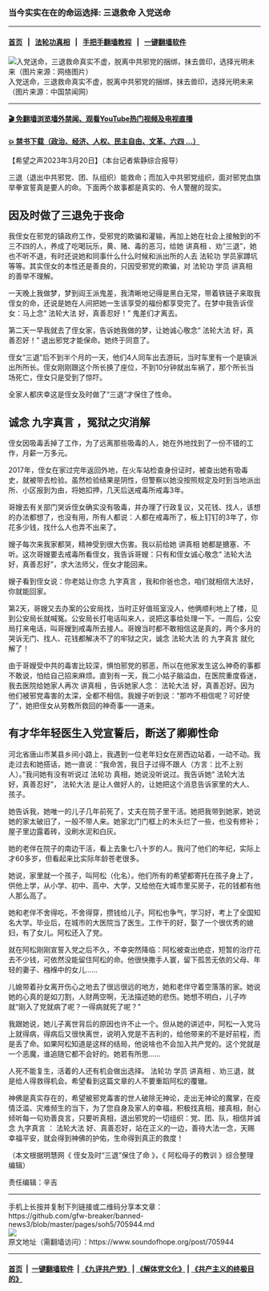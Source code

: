 ### 当今实实在在的命运选择: 三退救命 入党送命 
------------------------

#### [首页](https://github.com/gfw-breaker/banned-news3/blob/master/README.md) &nbsp;&nbsp;|&nbsp;&nbsp; [法轮功真相](https://github.com/begood0513/basic/blob/master/README.md)  &nbsp;&nbsp;|&nbsp;&nbsp; [手把手翻墙教程](https://github.com/gfw-breaker/guides/wiki)  &nbsp;&nbsp;|&nbsp;&nbsp; [一键翻墙软件](https://github.com/gfw-breaker/nogfw/blob/master/README.md)  



<div><img alt="入党送命，三退救命真实不虚，脱离中共邪党的捆绑，抹去兽印，选择光明未来（图片来源：网络图片）" src="https://img.soundofhope.org/2023-03/1679335063674.jpg"/>
<br/><figcaption class="caption">
 入党送命，三退救命真实不虚，脱离中共邪党的捆绑，抹去兽印，选择光明未来（图片来源：中国禁闻网）
</figcaption></div><hr/>

#### [ 🎬  免翻墙浏览墙外禁闻、观看YouTube热门视频及电视直播](https://github.com/gfw-breaker/HelloWorld)

#### [ 💥  禁书下载（政治、经济、人权、民主自由、文革、六四 ...）](https://github.com/gfw-breaker/books/blob/master/README.md)

<div><div class="Content__Wrapper sc-1bvya0-0 elmmKw article_body" data-checkusr="" itemprop="articleBody">
 <div id="post_place_1">
 </div>
 <p class="meta-top">
  <span class="meta">
   【希望之声2023年3月20日】（本台记者紫静综合报导）
  </span>
 </p>
 <p style="text-align:justify">
  三退（退出中共邪党、团、队组织）能救命；而加入中共邪党组织，面对邪党血旗举拳宣誓真是要人的命。下面两个故事都是真实的、令人警醒的现实。
 </p>
 <h2>
  <strong>
   因及时做了三退免于丧命
  </strong>
 </h2>
 <p>
  我侄女在邪党的镇政府工作，受邪党的欺骗和灌输，再加上她在社会上接触到的不三不四的人，养成了吃喝玩乐，黄、赌、毒的恶习，给她
  <ok href="/term/9405">
   讲真相
  </ok>
  、劝“三退”，她也不听不退，有时还说她和同事什么什么时候和派出所的人去
  <ok href="/term/968">
   法轮功
  </ok>
  学员家蹲坑等等。其实侄女的本性还是善良的，只因受邪党的欺骗，对
  <ok href="/term/968">
   法轮功
  </ok>
  学员
  <ok href="/term/9405">
   讲真相
  </ok>
  的善举不理解。
 </p>
 <p>
  一天晚上我做梦，梦到阎王派鬼差，我清晰地记得是黑白无常，带着铁链子来取我侄女的命，还说是她在人间把她一生该享受的福份都享受完了。在梦中我告诉侄女：马上念“
  <ok href="/term/8055">
   法轮大法
  </ok>
  好，真善忍好！” 鬼差们才离去。
 </p>
 <p>
  第二天一早我就去了侄女家，告诉她我做的梦，让她诚心敬念“
  <ok href="/term/8055">
   法轮大法
  </ok>
  好，真善忍好！” 退出邪党才能保命。她终于同意了。
 </p>
 <p>
  侄女“三退”后不到半个月的一天，他们4人同车出去游玩，当时车里有一个是镇派出所所长。侄女刚刚跟这个所长换了座位，不到10分钟就出车祸了，那个所长当场死亡，侄女只是受到了惊吓。
 </p>
 <p>
  全家人都庆幸这是侄女及时做了“三退”才保住了性命。
 </p>
 <h2>
  <strong>
   诚念
   <ok href="/term/70441">
    九字真言
   </ok>
   ，冤狱之灾消解
  </strong>
 </h2>
 <p>
  侄女因吸毒丢掉了工作，为了远离那些吸毒的人，她在外地找到了一份不错的工作，月薪一万多元。
 </p>
 <p>
  2017年，侄女在家过完年返回外地，在火车站检查身份证时，被查出她有吸毒史，就被带去检验。虽然检验结果是阴性，但警察以她没按照规定及时到当地派出所、小区报到为由，将她扣押，几天后送戒毒所戒毒3年。
 </p>
 <p>
  哥嫂去有关部门哭诉侄女确实没有吸毒，并办理了行政复议，又花钱、找人，该想的办法都想了，也没有用，所有人都说：人都在戒毒所了，板上钉钉的3年了，你花多少钱，找什么人也弄不出来了。
 </p>
 <p>
  嫂子每次来我家都哭，精神受到很大伤害。我以前给她
  <ok href="/term/9405">
   讲真相
  </ok>
  她都是搪塞、不听。这次哥嫂要去戒毒所看侄女，我告诉哥嫂：只有和侄女诚心敬念“
  <ok href="/term/8055">
   法轮大法
  </ok>
  好，真善忍好”，求大法师父，侄女才能回来。
 </p>
 <p>
  嫂子看到侄女说：你老姑让你念
  <ok href="/term/70441">
   九字真言
  </ok>
  ，我和你爸也念，咱们就相信大法好，你就能回家。
 </p>
 <p>
  第2天，哥嫂又去办案的公安局找，当时正好值班室没人，他俩顺利地上了楼，见到公安局长就喊冤。公安局长打电话叫来人，说把这事给处理一下。一周后，公安局打来电话，叫哥嫂到戒毒所去接人。哥嫂当时都不敢相信这是真的，两个多月的哭诉无门、找人、花钱都解决不了的牢狱之灾，诚念
  <ok href="/term/8055">
   法轮大法
  </ok>
  的
  <ok href="/term/70441">
   九字真言
  </ok>
  就化解了！
 </p>
 <p>
  由于哥嫂受中共的毒害比较深，惧怕邪党的邪恶，所以在他家发生这么神奇的事都不敢说，怕给自己招来麻烦。直到有一天，我二小姑子脑溢血，在医院重度昏迷，我去医院给她家人再次
  <ok href="/term/9405">
   讲真相
  </ok>
  ，告诉她家人念：
  <ok href="/term/8055">
   法轮大法
  </ok>
  好，真善忍好。因为他们被邪党毒害的太深，全都不相信。我嫂子听到说：“那咋不相信呢？可好使了”，她把侄女从劳教所救回的神奇事一一道来。
 </p>
 <h2>
  <strong>
   有才华年轻医生入党宣誓后，断送了卿卿性命
  </strong>
 </h2>
 <p>
  河北省唐山市某县乡间小路上，我遇到一位老年妇女在房西边站着，一动不动。我走过去和她搭话，她一直说：“我命苦，我日子过得不跟人（方言：比不上别人）。”我问她有没有听说过
  <ok href="/term/968">
   法轮功
  </ok>
  真相，她说没听说过。我告诉她“
  <ok href="/term/8055">
   法轮大法
  </ok>
  好，真善忍好”，
  <ok href="/term/8055">
   法轮大法
  </ok>
  是让人做好人的，让她把这个消息告诉家里的大人、孩子。
 </p>
 <p>
  她告诉我，她唯一的儿子几年前死了，丈夫在院子里干活。她把我带到她家，她说她的家太破旧了，一般不带人来。她家北门门框上的木头烂了一些，也没有修补；屋子里边露着砖，没刷水泥和白灰。
 </p>
 <p>
  她的老伴在院子的南边干活，看上去象七八十岁的人。我问了他们的年纪，实际上才60多岁，但看起来比实际年龄苍老很多。
 </p>
 <p>
  她说，家里就一个孩子，叫阿松（化名）。他们所有的希望都寄托在孩子身上了，供他上学，从小学、初中、高中、大学，又给他在大城市里买房子，花的钱都有他人那么高了。
 </p>
 <p>
  她和老伴不舍得吃，不舍得穿，攒钱给儿子。阿松也争气，学习好，考上了全国知名大学。毕业后，在城市的大医院当了医生。工作干的好，娶了一个很优秀的媳妇，有了女儿。阿松还入了党。
 </p>
 <p>
  就在阿松刚刚宣誓入党之后不久，不幸突然降临：阿松被查出绝症，短暂的治疗花去不少钱，可依然没能留住阿松的命。他很快撒手人寰，留下孤苦无依的父母、年轻的妻子、襁褓中的女儿……
 </p>
 <p>
  儿媳带着孙女离开伤心之地去了很远很远的地方，她和老伴守着空落落的家。她说她的心真的是如刀割，人财两空啊，无法描述她的悲伤。她想不明白，儿子咋就“刚入了党就病了呢？一得病就死了呢？”
 </p>
 <p>
  我跟她说，她儿子离世背后的原因也许不止一个。但从她的讲述中，阿松一入党马上就得病，得病后又很快离世，说明入党是不吉利的，给他带来的不是好前程，而是丢了命。如果阿松知道是这样的结局，他说啥也不会加入共产党的。这个党就是一个恶魔，谁追随它都不会好的。她若有所思……
 </p>
 <p>
  人死不能复生，活着的人还有机会做出选择。
  <ok href="/term/968">
   法轮功
  </ok>
  学员
  <ok href="/term/9405">
   讲真相
  </ok>
  、劝三退，就是给人得救得机会。希望看到这篇文章的人不要重蹈阿松的覆辙。
 </p>
 <p>
  神佛是真实存在的，希望被邪党毒害的世人破除无神论，走出无神论的魔掌，在疫情泛滥、灾难频生的当下，为了您自身及家人的幸福，积极找真相，接真相，耐心倾听每一句劝善良言，只要听真相，退出邪党的一切组织：党、团、队，相信并诚念
  <ok href="/term/70441">
   九字真言
  </ok>
  ：
  <ok href="/term/8055">
   法轮大法
  </ok>
  好、真善忍好，站在正义的一边，善待大法一念，天赐幸福平安，就会得到神佛的护佑，生命得到真正的救度！
 </p>
 <p>
  （本文根据明慧网《
  <ok href="https://www.minghui.org/mh/articles/2023/3/19/%E4%BE%84%E5%A5%B3%E5%8F%8A%E6%97%B6%E2%80%9C%E4%B8%89%E9%80%80%E2%80%9D%E4%BF%9D%E4%BD%8F%E4%BA%86%E5%91%BD-457820.html">
   侄女及时“三退”保住了命
  </ok>
  》，《
  <ok href="https://www.minghui.org/mh/articles/2023/3/19/%E9%98%BF%E6%9D%BE%E6%AF%8D%E5%AD%90%E7%9A%84%E6%95%99%E8%AE%AD-457887.html">
   阿松母子的教训
  </ok>
  》综合整理编辑）
 </p>
 <p class="meta-btm">
  责任编辑：辛吉
 </p>
</div>
</div>
<hr/>
手机上长按并复制下列链接或二维码分享本文章：<br/>
https://github.com/gfw-breaker/banned-news3/blob/master/pages/soh5/705944.md <br/>
<a href='https://github.com/gfw-breaker/banned-news3/blob/master/pages/soh5/705944.md'><img src='https://github.com/gfw-breaker/banned-news3/blob/master/pages/soh5/705944.md.png'/></a> <br/>
原文地址（需翻墙访问）：https://www.soundofhope.org/post/705944


------------------------
#### [首页](https://github.com/gfw-breaker/banned-news3/blob/master/README.md) &nbsp;|&nbsp; [一键翻墙软件](https://github.com/gfw-breaker/nogfw/blob/master/README.md) &nbsp;| [《九评共产党》](https://github.com/gfw-breaker/9ping.md/blob/master/README.md#九评之一评共产党是什么) | [《解体党文化》](https://github.com/gfw-breaker/jtdwh.md/blob/master/README.md) | [《共产主义的终极目的》](https://github.com/gfw-breaker/gczydzjmd.md/blob/master/README.md)


<img src='http://gfw-breaker.win/banned-news3/pages/soh5/705944.md' width='0px' height='0px'/>